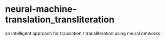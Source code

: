 # neural-machine-translation_transliteration
an intelligent approach for translation / transliteration using neural networks

